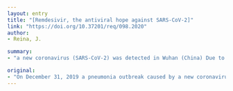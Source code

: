 ```yaml
---
layout: entry
title: "[Remdesivir, the antiviral hope against SARS-CoV-2]"
link: "https://doi.org/10.37201/req/098.2020"
author:
- Reina, J.

summary:
- "a new coronavirus (SARS-CoV-2) was detected in Wuhan (China) Due to the high capacity of diffusion and human infection it has become a zoonotic pandemic. The absence of a vaccine has determined the search for antiviral drugs with the capacity to inhibit the replication of the new virus. remdesivir has shown in vitro and in animals a high capacity to block infection and viral replication with attainable concentrations in human plasma."

original:
- "On December 31, 2019 a pneumonia outbreak caused by a new coronavirus (SARS-CoV-2) was detected in the city of Wuhan (China). Due to the high capacity of diffusion and human infection it has become a new zoonotic pandemic. The absence of a vaccine has determined the search for antiviral drugs with the capacity to inhibit the replication of the new virus. Among them, remdesivir, an analogue of adenosine, is what seems to have a more promising future. This drug has shown in vitro and in animals a high capacity to block infection and viral replication with attainable concentrations in human plasma. Although all studies have been carried out with SARS-CoV and MERS-CoV, it seems that by virological and functional analogy, remdesivir is one of the few antiviral drugs with proven efficacy. However, studies and clinical trials in humans are required to know the result of their application in them."
---
```


